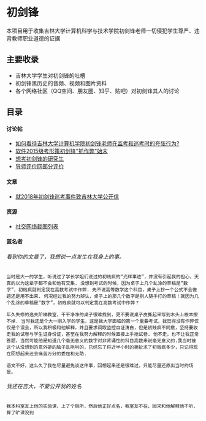 # 初剑锋
本项目用于收集吉林大学计算机科学与技术学院初剑锋老师一切侵犯学生尊严、违背教师职业道德的证据

## 主要收录
- 吉林大学学生对初剑锋的吐槽
- 初剑锋黑历史的音频、视频和图片资料
- 各个网络社区（QQ空间、朋友圈、知乎、贴吧）对初剑锋其人的讨论

## 目录

#### 讨论帖
- [如何看待吉林大学计算机学院初剑锋老师在监考和巡考时的夸张行为?]( https://www.zhihu.com/question/39425588)
- [软件2015级考形策初剑锋"抓作弊"始末](http://tieba.baidu.com/p/5158100356?pid=108043827128&cid=0#108043827128)
- [想考初剑锋的研究生](http://tieba.baidu.com/p/4054818068?pid=76117789020&cid=0#76117789020)
- [导师评价网部分评价](https://mysupervisor.org/viewtopic.php?f=326&t=36391&sid=cf61efc8265a6824751e905229ac18d8
)

#### 文章
- [就2018年初剑锋巡考事件致吉林大学公开信](https://mp.weixin.qq.com/s/dR9Ngvv3PNTfby5_sMig5Q)

#### 资源
- [社交网络截图列表](https://github.com/chengyumeng/chujianfeng/tree/master/img)

#### 匿名者
###### 看到你的文章了，我想说一点发生在我身上的事。

    当时是大一的学生，听说过了学长学姐们说过的初贱疯的“光辉事迹”，并没有引起我的担心，天真的以为这辈子都不会和他有交集. 没想到考试的时候，因为桌子上几个乱涂的草稿是“数字”，初贱疯就判定我在高数考试中作弊. 先不说高等数学这个科目，桌子上抄一个公式不会做题还是用不出来. 何况经过我的努力辨认，桌子上的那几个数字是别人随手打的草稿！就因为几个乱涂的草稿是“数字”，初贱疯就可以判定我在高数考试中作弊？
    
    年久失修的逸夫阶梯教室，干干净净的桌子很难找到，更不要说桌子皮撕起来写到木头上根本擦不掉. 当时我还是个大一刚入学的学生，这是我大学面临的第一个重要考试，我觉得没有作弊仅仅是个误会，所以我积极和他解释，并且要求调取监控自证清白，但是初贱疯不同意，坚持要收走我的试卷与学生证身份证，甚至在我努力解释的时候直接上手抢试卷. 他不走，也不让我正常答题，当然可能他是知道几个毫无意义的数字对非背诵性的科目高数来说毫无意义的.我当时被这个从没想到的意外砸的脑子乱哄哄的，已经忘了将近半小时的撕扯求了初贱疯多少，只记得现在回想起来还会痛苦万分的委屈和无助.
    
    语文不好，这么久了我在尽量避免谈这件事，回想起来还是很难过，只能尽量还原出当时的场景。
    
###### 我还在吉大，不要公开我的姓名

    我本科室友上他的实验课，上了个厕所，然后他正好点名，我室友不在，回来和他解释他不听，算了旷课没到